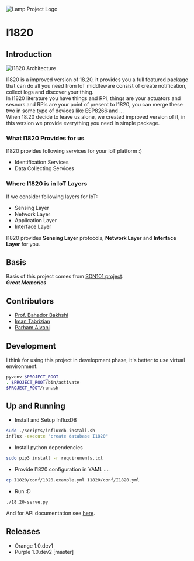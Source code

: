 ![Lamp Project Logo](http://www.googledrive.com/host/0B33KzMHyLoH2eVNHWFJZdmthOVk/Lamp-Logo.png)
# I1820

## Introduction
![I1820 Architecture](http://aolab.github.io/documentation/architecture/I1820.jpg)

I1820 is a improved version of 18.20, it provides you a full featured package that can
do all you need from IoT middleware consist of create notification, collect logs and
discover your thing.  
In I1820 literature you have things and RPi, things are your actuators and sesnors
and RPis are your point of present to I1820, you can merge these two in some type
of devices like ESP8266 and ...  
When 18.20 decide to leave us alone, we created improved version of it,
in this version we provide everything you need in simple package.

### What I1820 Provides for us
I1820 provides following services for your IoT platform :)

* Identification Services
* Data Collecting Services

### Where I1820 is in IoT Layers
If we consider following layers for IoT:

* Sensing Layer
* Network Layer
* Application Layer
* Interface Layer

I1820 provides **Sensing Layer** protocols, **Network Layer** and **Interface Layer** for you.

## Basis
Basis of this project comes from [SDN101 project](https://github.com/elahejalalpour/SDN101).  
***Great Memories***

## Contributors
* [Prof. Bahador Bakhshi](http://ceit.aut.ac.ir/~bakhshis/)
* [Iman Tabrizian](https://github.com/Tabrizian)
* [Parham Alvani](http://1995parham.github.io/)

## Development
I think for using this project in development phase,
it's better to use virtual environment:
```sh
pyvenv $PROJECT_ROOT
. $PROJECT_ROOT/bin/activate
$PROJECT_ROOT/run.sh
```

## Up and Running
* Install and Setup InfluxDB
```sh
sudo ./scripts/influxdb-install.sh
influx -execute 'create database I1820'
```
* Install python dependencies
```sh
sudo pip3 install -r requirements.txt
```
* Provide I1820 configuration in YAML ....
```sh
cp I1820/conf/1820.example.yml I1820/conf/I1820.yml
```
* Run :D
```sh
./18.20-serve.py
```
And for API documentation see [here](http://aolab.github.io/I1820/apidoc/).

## Releases

* Orange 1.0.dev1
* Purple 1.0.dev2 [master]
